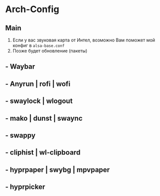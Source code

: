 # Arch-Config
## Main
1. Если у вас звуковая карта от Интел, возможно Вам поможет мой конфиг в `alsa-base.conf`
2. Позже будет обновление (пакеты)
## - Waybar
## - Anyrun | rofi | wofi
## - swaylock | wlogout
## - mako | dunst | swaync
## - swappy
## - cliphist | wl-clipboard
## - hyprpaper | swybg | mpvpaper
## - hyprpicker
